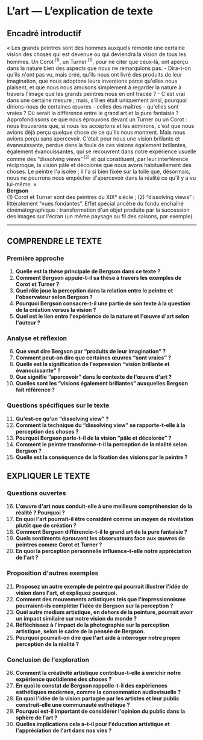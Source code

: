 # L’art — L’explication de texte

## Encadré introductif
« Les grands peintres sont des hommes auxquels remonte une certaine vision des choses qui est devenue ou qui deviendra la vision de tous les hommes. Un Corot&#x202F;<sup>(1)</sup>, un Turner&#x202F;<sup>(1)</sup>, pour ne citer que ceux-là, ont aperçu dans la nature bien des aspects que nous ne remarquions pas. - Dira-t-on qu'ils n'ont pas vu, mais créé, qu'ils nous ont livré des produits de leur imagination, que nous adoptons leurs inventions parce qu'elles nous plaisent, et que nous nous amusons simplement à regarder la nature à travers l'image que les grands peintres nous en ont tracée ? - C'est vrai dans une certaine mesure ; mais, s'il en était uniquement ainsi, pourquoi dirions-nous de certaines œuvres - celles des maîtres - qu'elles sont vraies ? Où serait la différence entre le grand art et la pure fantaisie ? Approfondissons ce que nous éprouvons devant un Turner ou un Corot : nous trouverons que, si nous les acceptons et les admirons, c'est que nous avions déjà perçu quelque chose de ce qu'ils nous montrent. Mais nous avions perçu sans apercevoir. C'était pour nous une vision brillante et évanouissante, perdue dans la foule de ces visions également brillantes, également évanouissantes, qui se recouvrent dans notre expérience usuelle comme des “dissolving views”&#x202F;<sup>(2)</sup> et qui constituent, par leur interférence réciproque, la vision pâle et décolorée que nous avons habituellement des choses. Le peintre l'a isolée ; il l'a si bien fixée sur la toile que, désormais, nous ne pourrons nous empêcher d'apercevoir dans la réalité ce qu'il y a vu lui-même. »<br/><b>Bergson</b><br/>(1) Corot et Turner sont des peintres du XIX° siècle ; (2) “dissolving views” : littéralement “vues fondantes”. Effet spécial ancêtre du fondu enchaîné cinématographique : transformation d'un objet produite par la succession des images sur l'écran (un même paysage au fil des saisons, par exemple).

---

## COMPRENDRE LE TEXTE

### Première approche

1. **Quelle est la thèse principale de Bergson dans ce texte ?**  
2. **Comment Bergson appuie-t-il sa thèse à travers les exemples de Corot et Turner ?**  
3. **Quel rôle joue la perception dans la relation entre le peintre et l'observateur selon Bergson ?**  
4. **Pourquoi Bergson consacre-t-il une partie de son texte à la question de la création versus la vision ?**  
5. **Quel est le lien entre l'expérience de la nature et l'œuvre d'art selon l'auteur ?**  

### Analyse et réflexion

6. **Que veut dire Bergson par “produits de leur imagination” ?**  
7. **Comment peut-on dire que certaines œuvres “sont vraies” ?**  
8. **Quelle est la signification de l'expression “vision brillante et évanouissante” ?**  
9. **Que signifie “apercevoir” dans le contexte de l'œuvre d'art ?**  
10. **Quelles sont les “visions également brillantes” auxquelles Bergson fait référence ?**  

### Questions spécifiques sur le texte

11. **Qu'est-ce qu'un “dissolving view” ?**  
12. **Comment la technique du “dissolving view” se rapporte-t-elle à la perception des choses ?**  
13. **Pourquoi Bergson parle-t-il de la vision “pâle et décolorée” ?**  
14. **Comment le peintre transforme-t-il la perception de la réalité selon Bergson ?**  
15. **Quelle est la conséquence de la fixation des visions par le peintre ?**  

## EXPLIQUER LE TEXTE

### Questions ouvertes

16. **L'œuvre d'art nous conduit-elle à une meilleure compréhension de la réalité ? Pourquoi ?**  
17. **En quoi l'art pourrait-il être considéré comme un moyen de révélation plutôt que de création ?**  
18. **Comment Bergson différencie-t-il le grand art de la pure fantaisie ?**  
19. **Quels sentiments éprouvent les observateurs face aux œuvres de peintres comme Corot et Turner ?**  
20. **En quoi la perception personnelle influence-t-elle notre appréciation de l'art ?**  

### Proposition d'autres exemples

21. **Proposez un autre exemple de peintre qui pourrait illustrer l'idée de vision dans l'art, et expliquez pourquoi.**  
22. **Comment des mouvements artistiques tels que l'impressionnisme pourraient-ils compléter l'idée de Bergson sur la perception ?**  
23. **Quel autre medium artistique, en dehors de la peinture, pourrait avoir un impact similaire sur notre vision du monde ?**  
24. **Réfléchissez à l'impact de la photographie sur la perception artistique, selon le cadre de la pensée de Bergson.**  
25. **Pourquoi pourrait-on dire que l'art aide à interroger notre propre perception de la réalité ?**  

### Conclusion de l'exploration

26. **Comment la créativité artistique contribue-t-elle à enrichir notre expérience quotidienne des choses ?**  
27. **En quoi le constat de Bergson rappelle-t-il des expériences esthétiques modernes, comme la consommation audiovisuelle ?**  
28. **En quoi l'idée de la vision partagée par les artistes et leur public construit-elle une communauté esthétique ?**  
29. **Pourquoi est-il important de considérer l'opinion du public dans la sphère de l'art ?**  
30. **Quelles implications cela a-t-il pour l'éducation artistique et l'appréciation de l'art dans nos vies ?**  

